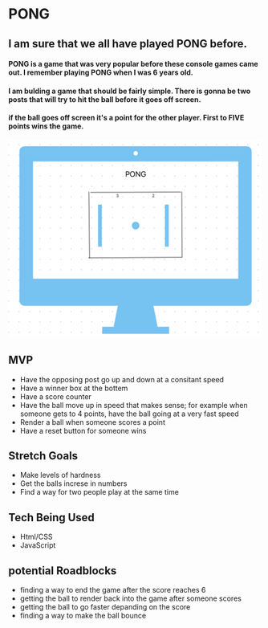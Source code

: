 # PONG
##  I am sure that we all have played PONG before.
#### PONG is a game that was very popular before these console games came out. I remember playing PONG when I was 6 years old. 


#### I am bulding a game that should be fairly simple. There is gonna be two posts that will try to hit the ball before it goes off screen. 


#### if the ball goes off screen it's a point for the other player. First to __FIVE__ points wins the game. 


![WireFrame](./wireframe.png)

## MVP
* Have the opposing post go up and down at a consitant speed
* Have a winner box at the bottem
* Have a score counter 
* Have the ball move up in speed that makes sense; for example when someone gets to 4 points, have the ball going at a very fast speed
* Render a ball when someone scores a point
* Have a reset button for someone wins

## Stretch Goals
* Make levels of hardness
* Get the balls increse in numbers
* Find a way for two people play at the same time

## Tech Being Used
* Html/CSS
* JavaScript

## potential Roadblocks
* finding a way to end the game after the score reaches 6
* getting the ball to render back into the game after someone scores
* getting the ball to go faster depanding on the score
* finding a way to make the ball bounce